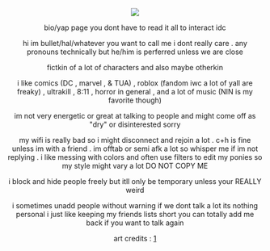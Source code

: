 <div align="center">

![](https://komarev.com/ghpvc/?username=bitethebullett&color=850305&label=missed_slashes&abbreviated=true) 

bio/yap page you dont have to read it all to interact idc

hi im bullet/hal/whatever you want to call me i dont really care . any pronouns technically but he/him is perferred unless we are close

fictkin of a lot of characters and also maybe otherkin

i like comics (DC , marvel , & TUA) , roblox (fandom iwc a lot of yall are freaky) , ultrakill , 8:11 , horror in general , and a lot of music (NIN is my favorite though)

im not very energetic or great at talking to people and might come off as "dry" or disinterested sorry

my wifi is really bad so i might disconnect and rejoin a lot . c+h is fine unless im with a friend . im offtab or semi afk a lot so whisper me if im not replying .
i like messing with colors and often use filters to edit my ponies so my style might vary a lot DO NOT COPY ME

i block and hide people freely but itll only be temporary unless your REALLY weird

i sometimes unadd people without warning if we dont talk a lot its nothing personal i just like keeping my friends lists short you can totally add me back if you want to talk again

art credits : [1](https://x.com/exxcidio)
</div>
